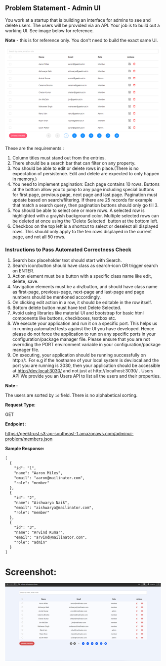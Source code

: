 
## Problem Statement - Admin UI     

You work at a startup that is building an interface for admins to see and delete users. The users will be provided via an API. Your job is to build out a working UI. See image below for reference.

**Note** - this is for reference only. You don't need to build the exact same UI.

![Challenge-screenshot](./images/challenge-adminUI.png)

These are the requirements :

1. Column titles must stand out from the entries.
2. There should be a search bar that can filter on any property.
3. You should be able to edit or delete rows in place.(There is no expectation of persistence. Edit and delete are expected to only happen in memory.)
4. You need to implement pagination: Each page contains 10 rows. Buttons at the bottom allow you to jump to any page including special buttons for first page, previous page, next page and last page. Pagination must update based on search/filtering. If there are 25 records for example that match a search query, then pagination buttons should only go till 3.
5. You should be able to select one or more rows. A selected row is highlighted with a grayish background color. Multiple selected rows can be deleted at once using the 'Delete Selected' button at the bottom left.
6. Checkbox on the top left is a shortcut to select or deselect all displayed rows. This should only apply to the ten rows displayed in the current page, and not all 50 rows.

### Instructions to Pass Automated Correctness Check
1. Search box placeholder text should start with Search.
2. Search icon/button should have class as search-icon OR trigger search on ENTER.
3. Action element must be a button with a specific class name like edit, delete, save.
4. Navigation elements must be a div/button, and should have class name as first-page, previous-page, next-page and last-page and page numbers should be mentioned accordingly.
5. On clicking edit action in a row, it should be editable in the row itself.
6. Bottom delete button must have text Delete Selected.
7. Avoid using libraries like material UI and bootstrap for basic html components like buttons, checkboxes, textbox etc.
8. We execute your application and run it on a specific port. This helps us in running automated tests against the UI you have developed. Hence please do not force the application to run on any specific ports in your configuration/package manager file. Please ensure that you are not overriding the PORT environment variable in your configuration/package manager file.
9. On executing, your application should be running successfully on http://<hostname>:<port>. For e.g if the hostname of your local system is dev.local and the port you are running is 3030, then your application should be accessible at http://dev.local:3030/ and not just at http://localhost:3030/ .
Users API
We provide you an Users API to list all the users and their properties.


**Note :** 

The users are sorted by `id` field. There is no alphabetical sorting.

**Request Type:**

GET

**Endpoint :**

https://geektrust.s3-ap-southeast-1.amazonaws.com/adminui-problem/members.json

**Sample Response:**
```                  
[
  {
    "id": "1",
    "name": "Aaron Miles",
    "email": "aaron@mailinator.com",
    "role": "member"
  },
  {
    "id": "2",
    "name": "Aishwarya Naik",
    "email": "aishwarya@mailinator.com",
    "role": "member"
  },
  {
    "id": "3",
    "name": "Arvind Kumar",
    "email": "arvind@mailinator.com",
    "role": "admin"
  }
]
```

# Screenshot:

![Working-app-screenshot](./images/working-app-screenshot.png)

